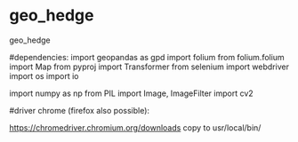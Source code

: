 # geo_hedge
geo_hedge

#dependencies:
import geopandas as gpd
import folium
from folium.folium import Map
from pyproj import Transformer
from selenium import webdriver
import os
import io

import numpy as np
from PIL import Image, ImageFilter
import cv2

#driver chrome (firefox also possible):

https://chromedriver.chromium.org/downloads
copy to usr/local/bin/
